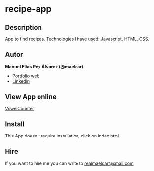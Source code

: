 # recipe-app

## Description
App to find recipes. Technologies I have used: Javascript, HTML, CSS.


## Autor
**Manuel Elías Rey Álvarez (@maelcar)**

* [Portfolio web]()
* [Linkedin]()

## View App online
[VowelCounter]()



## Install
This App doesn't require installation, click on index.html


## Hire
If you want to hire me you can write to realmaelcar@gmail.com
